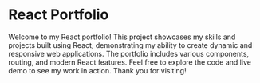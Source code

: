 # React Portfolio

Welcome to my React portfolio! This project showcases my skills and projects built using React, demonstrating my ability to create dynamic and responsive web applications. The portfolio includes various components, routing, and modern React features. Feel free to explore the code and live demo to see my work in action. Thank you for visiting!
